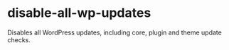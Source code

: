 # disable-all-wp-updates
Disables all WordPress updates, including core, plugin and theme update checks.
